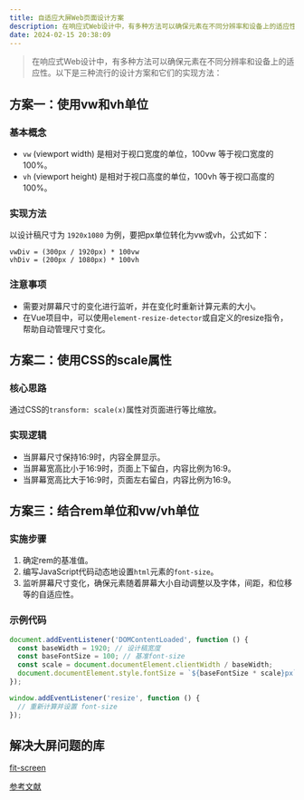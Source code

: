 ```yaml
---
title: 自适应大屏Web页面设计方案
description: 在响应式Web设计中，有多种方法可以确保元素在不同分辨率和设备上的适应性
date: 2024-02-15 20:38:09
---
```



> 在响应式Web设计中，有多种方法可以确保元素在不同分辨率和设备上的适应性。以下是三种流行的设计方案和它们的实现方法：

## 方案一：使用vw和vh单位

### 基本概念
- `vw` (viewport width) 是相对于视口宽度的单位，100vw 等于视口宽度的100%。
- `vh` (viewport height) 是相对于视口高度的单位，100vh 等于视口高度的100%。

### 实现方法
以设计稿尺寸为 `1920x1080` 为例，要把px单位转化为vw或vh，公式如下：

```
vwDiv = (300px / 1920px) * 100vw
vhDiv = (200px / 1080px) * 100vh
```

### 注意事项
- 需要对屏幕尺寸的变化进行监听，并在变化时重新计算元素的大小。
- 在Vue项目中，可以使用`element-resize-detector`或自定义的resize指令，帮助自动管理尺寸变化。

## 方案二：使用CSS的scale属性

### 核心思路
通过CSS的`transform: scale(x)`属性对页面进行等比缩放。

### 实现逻辑
- 当屏幕尺寸保持16:9时，内容全屏显示。
- 当屏幕宽高比小于16:9时，页面上下留白，内容比例为16:9。
- 当屏幕宽高比大于16:9时，页面左右留白，内容比例为16:9。

## 方案三：结合rem单位和vw/vh单位

### 实施步骤
1. 确定rem的基准值。
2. 编写JavaScript代码动态地设置`html`元素的`font-size`。
3. 监听屏幕尺寸变化，确保元素随着屏幕大小自动调整以及字体，间距，和位移等的自适应性。

### 示例代码
```javascript
document.addEventListener('DOMContentLoaded', function () {
  const baseWidth = 1920; // 设计稿宽度
  const baseFontSize = 100; // 基准font-size
  const scale = document.documentElement.clientWidth / baseWidth;
  document.documentElement.style.fontSize = `${baseFontSize * scale}px`;
});

window.addEventListener('resize', function () {
  // 重新计算并设置 font-size
});
```

## 解决大屏问题的库

[fit-screen](https://github.com/jp-liu/fit-screen)

[参考文献](https://juejin.cn/post/7202598910337138748)